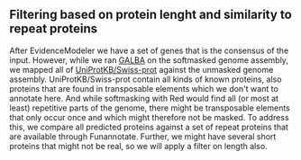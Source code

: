 ## Filtering based on protein lenght and similarity to repeat proteins

After EvidenceModeler we have a set of genes that is the consensus of the input. However, while we ran [GALBA](03_galba.md) on the softmasked genome assembly, we mapped all of [UniProtKB/Swiss-prot](02_miniprot.md) against the unmasked genome assembly. UniProtKB/Swiss-prot contain all kinds of known proteins, also proteins that are found in transposable elements which we don't want to annotate here. And while softmasking with Red would find all (or most at least) repetitive parts of the genome, there might be transposable elements that only occur once and which might therefore not be masked. To address this, we compare all predicted proteins against a set of repeat proteins that are available through Funannotate. Further, we might have several short proteins that might not be real, so we will apply a filter on length also.

